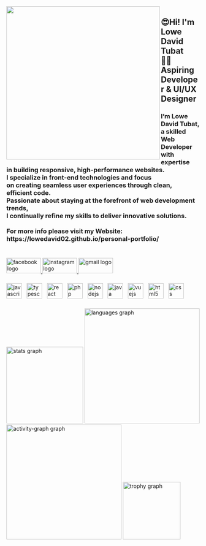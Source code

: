 <h3 align="left"></h3>

###

<br clear="both">

<img align="left" height="400" src="https://scontent.fmnl42-1.fna.fbcdn.net/v/t39.30808-6/475184438_638442968712450_447477625269461231_n.jpg?_nc_cat=101&ccb=1-7&_nc_sid=a5f93a&_nc_eui2=AeH1djyxaDI1ufjcnc-oA3Z5EcaRlXP4SYcRxpGVc_hJhyYoKQNqxMBbKeHnaOl0B5TIRHWr6_n-fuqPr8JzKR_7&_nc_ohc=Ca7Nl6yjxdoQ7kNvwFLSvOh&_nc_oc=AdmwNo9zb2M2nuKAVk_MjKZvnUCmbLeRehkYwUiJfktRy7NHh4CyNYyDE1OCtpAHyKk&_nc_zt=23&_nc_ht=scontent.fmnl42-1.fna&_nc_gid=h3KWIlpqBsS7P9z6HGEs6Q&oh=00_AfWWUOvccvw0croz4abLB8o0iBpkXpGqbwumNvLnCcWqlA&oe=689AD260"  />

###

<h2 align="left">😍Hi! I'm Lowe David Tubat<br>👩‍💻 Aspiring Developer & UI/UX Designer</h2>

###

<h3 align="left">I’m Lowe David Tubat, a skilled Web Developer with expertise <br>in building responsive, high-performance websites. <br>I specialize in front-end technologies and focus <br>on creating seamless user experiences through clean, <br>efficient code. <br>Passionate about staying at the forefront of web development<br>trends, <br>I continually refine my skills to deliver innovative solutions.<br><br>For more info please visit my Website: https://lowedavid02.github.io/personal-portfolio/</h3>

###

<br clear="both">

<div align="left">
  <a href="https://web.facebook.com/EldieCetie" target="_blank">
    <img src="https://raw.githubusercontent.com/maurodesouza/profile-readme-generator/master/src/assets/icons/social/facebook/default.svg" width="90" height="40" alt="facebook logo"  />
  </a>
  <a href="@ldct23" target="_blank">
    <img src="https://raw.githubusercontent.com/maurodesouza/profile-readme-generator/master/src/assets/icons/social/instagram/default.svg" width="90" height="40" alt="instagram logo"  />
  </a>
  <a href="lowedavidctubat02@gmail.com" target="_blank">
    <img src="https://raw.githubusercontent.com/maurodesouza/profile-readme-generator/master/src/assets/icons/social/gmail/default.svg" width="90" height="40" alt="gmail logo"  />
  </a>
</div>

###

<div align="left">
  <img src="https://cdn.jsdelivr.net/gh/devicons/devicon/icons/javascript/javascript-original.svg" height="40" alt="javascript logo"  />
  <img width="5" />
  <img src="https://cdn.jsdelivr.net/gh/devicons/devicon/icons/typescript/typescript-original.svg" height="40" alt="typescript logo"  />
  <img width="5" />
  <img src="https://cdn.jsdelivr.net/gh/devicons/devicon/icons/react/react-original.svg" height="40" alt="react logo"  />
  <img width="5" />
  <img src="https://cdn.jsdelivr.net/gh/devicons/devicon/icons/php/php-original.svg" height="40" alt="php logo"  />
  <img width="5" />
  <img src="https://cdn.jsdelivr.net/gh/devicons/devicon/icons/nodejs/nodejs-original.svg" height="40" alt="nodejs logo"  />
  <img width="5" />
  <img src="https://cdn.jsdelivr.net/gh/devicons/devicon/icons/java/java-original.svg" height="40" alt="java logo"  />
  <img width="5" />
  <img src="https://cdn.jsdelivr.net/gh/devicons/devicon/icons/vuejs/vuejs-original.svg" height="40" alt="vuejs logo"  />
  <img width="5" />
  <img src="https://cdn.jsdelivr.net/gh/devicons/devicon/icons/html5/html5-original.svg" height="40" alt="html5 logo"  />
  <img width="5" />
  <img src="https://cdn.jsdelivr.net/gh/devicons/devicon/icons/css3/css3-original.svg" height="40" alt="css logo"  />
</div>

###

<div align="left">
  <img src="https://github-readme-stats.vercel.app/api?username=LoweDavid02&hide_title=false&hide_rank=false&show_icons=true&include_all_commits=true&count_private=true&disable_animations=false&theme=gruvbox&locale=en&hide_border=false&order=1" height="200" alt="stats graph"  />
  <img src="https://github-readme-stats.vercel.app/api/top-langs?username=LoweDavid02&locale=en&hide_title=false&layout=compact&card_width=320&langs_count=9&theme=gruvbox_light&hide_border=false&order=2" height="300" alt="languages graph"  />
  <img src="https://github-readme-activity-graph.vercel.app/graph?username=LoweDavid02&radius=20&theme=chartreuse-dark&area=true&order=5" height="300" alt="activity-graph graph"  />
  <img src="https://github-profile-trophy.vercel.app?username=LoweDavid02&theme=onedark&column=8&row=2&margin-w=0&margin-h=31&no-bg=true&no-frame=true&order=4" height="150" alt="trophy graph"  />
</div>

###
